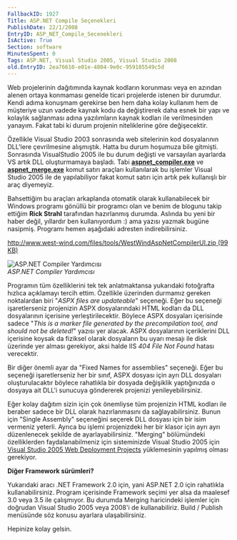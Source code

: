 ```yaml
---
FallbackID: 1927
Title: ASP.NET Compile Seçenekleri
PublishDate: 22/1/2008
EntryID: ASP_NET_Compile_Secenekleri
IsActive: True
Section: software
MinutesSpent: 0
Tags: ASP.NET, Visual Studio 2005, Visual Studio 2008
old.EntryID: 2ea76610-e01e-4804-9e0c-959185549c5d
---
```

Web projelerinin dağıtımında kaynak kodların korunması veya en azından
alenen ortaya konmaması genelde ticari projelerde istenen bir durumdur.
Kendi adıma konuşmam gerekirse ben hem daha kolay kullanım hem de
müşteriye uzun vadede kaynak kodu da değiştirerek daha esnek bir yapı ve
kolaylık sağlanması adına yazılımların kaynak kodları ile verilmesinden
yanayım. Fakat tabi ki durum projenin niteliklerine göre değişecektir.

Özellikle Visual Studio 2003 sonrasında web sitelerinin kod dosyalarının
DLL'lere çevrilmesine alışmıştık. Hatta bu durum hoşumuza bile gitmişti.
Sonrasında VisualStudio 2005 ile bu durum değişti ve varsayılan
ayarlarda VS artık DLL oluşturmamaya başladı. Tabi
**[aspnet\_compiler.exe](http://msdn2.microsoft.com/en-us/library/ms229863(VS.80).aspx)**
ve
**[aspnet\_merge.exe](http://msdn2.microsoft.com/en-us/library/aa479044.aspx)**
komut satırı araçları kullanılarak bu işlemler Visual Studio 2005 ile de
yapılabiliyor fakat komut satırı için artık pek kullanışlı bir araç
diyemeyiz.

Bahsettiğim bu araçları arkaplanda otomatik olarak kullanabilecek bir
Windows programı gönüllü bir programcı olan ve benim de blogunu takip
ettiğim **Rick Strahl** tarafından hazırlanmış durumda. Aslında bu yeni
bir haber değil, yıllardır ben kullanıyordum :) ama yazısı yazmak bugüne
nasipmiş. Programı hemen aşağıdaki adresten indirebilirsiniz.

[http://www.west-wind.com/files/tools/WestWindAspNetCompilerUI.zip (99
KB)](http://www.west-wind.com/files/tools/WestWindAspNetCompilerUI.zip)

![ASP.NET Compiler
Yardımcısı](http://cdn.daron.yondem.com/assets/1927/21012008_1.png)\
*ASP.NET Compiler Yardımcısı*

Programın tüm özelliklerini tek tek anlatmaktansa yukarıdaki fotoğrafta
hızlıca açıklamayı tercih ettim. Özellikle üzerinden durmamız gereken
noktalardan biri "*ASPX files are updateable*" seçeneği. Eğer bu
seçeneği işaretlerseniz projenizin ASPX dosyalarındaki HTML kodları da
DLL dosyalarının içerisine yerleştirilecektir. Böylece ASPX dosyaları
içerisinde sadece "*This is a marker file generated by the
precompilation tool, and should not be deleted!*" yazısı yer alacak.
ASPX dosyalarının içeriklerini DLL içerisine koysak da fiziksel olarak
dosyaların bu uyarı mesajı ile disk üzerinde yer alması gerekiyor, aksi
halde IIS *404 File Not Found* hatası verecektir.

Bir diğer önemli ayar da "Fixed Names for assemblies" seçeneği. Eğer bu
seçeneği işaretlerseniz her bir sınıf, ASPX dosyası için ayrı DLL
dosyaları oluşturulacaktır böylece rahatlıkla bir dosyada değişiklik
yaptığınızda o dosyaya ait DLL'i sunucuya göndererek projenizi
yenileyebilirsiniz.

Eğer kolay dağıtım sizin için çok önemliyse tüm projenizin HTML kodları
ile beraber sadece bir DLL olarak hazırlanmasını da sağlayabilirsiniz.
Bunun için "Single Assembly" seçeneğini seçerek DLL dosyası için bir
isim vermeniz yeterli. Ayrıca bu işlemi projenizdeki her bir klasor için
ayrı ayrı düzenlenecek şekilde de ayarlayabilirsiniz. "Merging"
bölümündeki özelliklerden faydalanabilmeniz için sisteminizde Visual
Studio 2005 için [Visual Studio 2005 Web Deployment
Projects](http://msdn2.microsoft.com/en-us/asp.net/aa336619.aspx)
yüklemesinin yapılmış olması gerekiyor.

**Diğer Framework sürümleri?**

Yukarıdaki aracı .NET Framework 2.0 için, yani ASP.NET 2.0 için
rahatlıkla kullanabilirsiniz. Program içerisinde Framework seçimi yer
alsa da maalesef 3.0 veya 3.5 ile çalışmıyor. Bu durumda Merging
haricindeki işlemler için doğrudan Visual Studio 2005 veya 2008'i de
kullanabiliriz. Build / Publish menüsünde söz konusu ayarlara
ulaşabilirsiniz.

Hepinize kolay gelsin.


